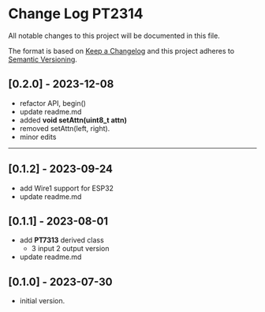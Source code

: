 # Change Log PT2314

All notable changes to this project will be documented in this file.

The format is based on [Keep a Changelog](http://keepachangelog.com/)
and this project adheres to [Semantic Versioning](http://semver.org/).


## [0.2.0] - 2023-12-08
- refactor API, begin()
- update readme.md
- added **void setAttn(uint8_t attn)**
- removed setAttn(left, right).
- minor edits

----

## [0.1.2] - 2023-09-24
- add Wire1 support for ESP32
- update readme.md

## [0.1.1] - 2023-08-01
- add **PT7313** derived class
  - 3 input 2 output version
- update readme.md

## [0.1.0] - 2023-07-30
- initial version.

